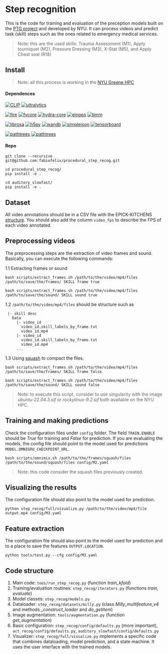
# **Step recognition**

This is the code for training and evaluation of the preception models built on the [PTG project](https://github.com/VIDA-NYU/ptg-server-ml) and developed by NYU.
It can process videos and predict task (skill) steps such as the ones related to emergency medical services.

>Note: this are the used skills:  Trauma Assessment (M1), Apply tourniquet (M2), Pressure Dressing (M3), X-Stat (M5), and Apply Chest seal (R18)

## **Install**

>Note: all this process is working in the [NYU Greene HPC](https://sites.google.com/nyu.edu/nyu-hpc/hpc-systems/greene)

#### **Dependences**

[![CLIP](https://img.shields.io/badge/CLIP-blue?logo=openai)](https://github.com/openai/CLIP)
[![ultralytics](https://img.shields.io/badge/ultralytics-green?logo=ultralytics)](https://pypi.org/project/ultralytics/)

[![fire](https://img.shields.io/badge/fire-yellow?logo=fire)](https://pypi.org/project/fire/)
[![fvcore](https://img.shields.io/badge/fvcore-grey?logo=fvcore)](https://pypi.org/project/fvcore/)
[![hydra-core](https://img.shields.io/badge/hydracore-green?logo=hydra-core)](https://pypi.org/project/hydra-core/)
[![einops](https://img.shields.io/badge/einops-brown?logo=einops)](https://pypi.org/project/einops/)
[![timm](https://img.shields.io/badge/timm-red?logo=timm)](https://pypi.org/project/timm/)

[![librosa](https://img.shields.io/badge/librosa-blue?logo=librosa)](https://pypi.org/project/librosa/)
[![h5py](https://img.shields.io/badge/h5py-green?logo=h5py)](https://pypi.org/project/h5py/)
[![wandb](https://img.shields.io/badge/wandb-brown?logo=wandb)](https://pypi.org/project/wandb/)
[![simplejson](https://img.shields.io/badge/simplejson-yellow?logo=simplejson)](https://pypi.org/project/simplejson/)
[![tensorboard](https://img.shields.io/badge/tensorboard-red?logo=tensorboard)](https://pypi.org/project/tensorboard/)  

[![pathtrees](https://img.shields.io/badge/pathtrees-brown?logo=pathtrees)](https://pypi.org/project/pathtree/)
[![pathtrees](https://img.shields.io/badge/gdown-yellow?logo=gdown)](https://pypi.org/project/gdown/)    


<!-- [![wandb](https://img.shields.io/badge/wandb-brown?logo=wandb)](https://pypi.org/project/wandb/)
[![pathtrees](https://img.shields.io/badge/pathtrees-brown?logo=pathtrees)](https://pypi.org/project/pathtree/) -->


#### **Repo**

  ```
  git clone --recursive git@github.com:fabiofelix/procedural_step_recog.git

  cd procedural_step_recog/
  pip install -e .

  cd auditory_slowfast/
  pip install -e .
  ```

## **Dataset**

All video annotations should be in a CSV file with the EPICK-KITCHENS [structure](https://github.com/epic-kitchens/epic-kitchens-100-annotations). You should also add the column `video_fps` to describe the FPS of each video annotated.

## **Preprocessing videos**

The preprocessing steps are the extraction of video frames and sound. Basically, you can execute the following commands:

  1.1 Extracting frames or sound
  ```
  bash scripts/extract_frames.sh /path/to/the/video/mp4/files /path/to/save/the/frames/ SKILL frame true 

  bash scripts/extract_frames.sh /path/to/the/video/mp4/files /path/to/save/the/sound/ SKILL sound true 
  ```

  1.2 `/path/to/the/video/mp4/files` should be structure such as

  ```
   |- skill desc
     Data
       |- video_id
         video_id.skill_labels_by_frame.txt
         video_id.mp4
       |- video_id   
         video_id.skill_labels_by_frame.txt
         video_id.mp4
       ...               
  ```

  1.3 Using [squash](https://sites.google.com/nyu.edu/nyu-hpc/hpc-systems/hpc-storage/data-management/squash-file-system-and-singularity) to compact the files.
  ```
  bash scripts/extract_frames.sh /path/to/the/video/mp4/files /path/to/save/the/frames/ SKILL frame false 

  bash scripts/extract_frames.sh /path/to/the/video/mp4/files /path/to/save/the/sound/ SKILL sound false  
  ```  

>Note: to execute this script, consider to use singularity with the image *ubuntu-22.04.3.sif*  or *rockylinux-9.2.sif* both available on the NYU HPC.

## **Training and making predictions**  

Check the configuration files under `config` folder.
The field `TRAIN.ENABLE` should be *True* for training and *False* for prediction.
If you are evaluating the models, the config file should point to the model used for predictions `MODEL.OMNIGRU_CHECKPOINT_URL`.

```
bash scripts/omnimix.sh /path/to/the/frames/squash/files /path/to/the/sound/squash/files config/M2.yaml
```

>Note: this code consider the squash files previously created.

## **Visualizing the results**    

The configuration file should also point to the model used for prediction.

```
python step_recog/full/visualize.py /path/to/the/video/mp4/file output.mp4 config/M3.yaml
```

## **Feature extraction**    

The configuration file should also point to the model used for prediction and to a place to save the features `OUTPUT.LOCATION`.

```
python tools/test.py --cfg config/M3.yaml
```

## **Code structure**

1. Main code: `toos/run_step_recog.py` (function *train_kfold*)
2. Training/evaluation routines: `step_recog/iterators.py` (functions *train*, *evaluate*)
3. Model classes: `step_recog/models.py`
4. Dataloader: `step_recog/datasets/milly.py` (class *Milly_multifeature_v4* and methods *_construct_loader* and *do_getitem*)
5. Image augmentation: `tools/augmentation.py` (function *get_augmentation*)
6. Basic configuration: `step_recog/config/defaults.py` (more important), `act_recog/config/defaults.py`, `auditory_slowfast/config/defaults.py`
6. Visualizer: `step_recog/full/visualize.py` implements a specific code that combines dataloading, model prediction, and a state machine. It uses the user interface with the trained models.
